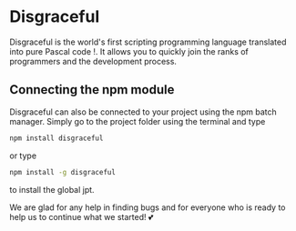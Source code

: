 # Disgraceful

Disgraceful is the world's first scripting programming language translated into pure Pascal code !. It allows you to quickly join the ranks of programmers and the development process.

## Connecting the npm module
Disgraceful can also be connected to your project using the npm batch manager. Simply go to the project folder using the terminal and type 
```bash
npm install disgraceful
```
or type 
```bash
npm install -g disgraceful
```
to install the global jpt.

We are glad for any help in finding bugs and for everyone who is ready to help us to continue what we started! 💕
